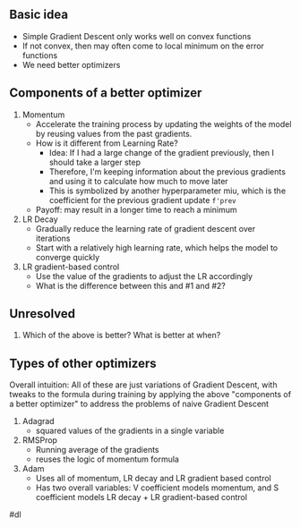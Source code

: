 ## Basic idea
- Simple Gradient Descent only works well on convex functions
- If not convex, then may often come to local minimum on the error functions
- We need better optimizers

## Components of a better optimizer
1. Momentum
	- Accelerate the training process by updating the weights of the model by reusing values from the past gradients.
	- How is it different from Learning Rate?
		- Idea: If I had a large change of the gradient previously, then I should take a larger step
		- Therefore, I'm keeping information about the previous gradients and using it to calculate how much to move later
		- This is symbolized by another hyperparameter miu, which is the coefficient for the previous gradient update `f'prev`
	- Payoff: may result in a longer time to reach a minimum
2. LR Decay
	- Gradually reduce the learning rate of gradient descent over iterations
	- Start with a relatively high learning rate, which helps the model to converge quickly
3. LR gradient-based control
	- Use the value of the gradients to adjust the LR accordingly
	- What is the difference between this and #1 and #2?
## Unresolved
1. Which of the above is better? What is better at when?

## Types of other optimizers
Overall intuition: All of these are just variations of Gradient Descent, with tweaks to the formula during training by applying the above "components of a better optimizer" to address the problems of naive Gradient Descent

1. Adagrad
	- squared values of the gradients in a single variable
2. RMSProp
	- Running average of the gradients
	- reuses the logic of momentum formula
3. Adam
	- Uses all of momentum, LR decay and LR gradient based control
	- Has two overall variables: V coefficient models momentum, and S coefficient models LR decay + LR gradient-based control

#dl
